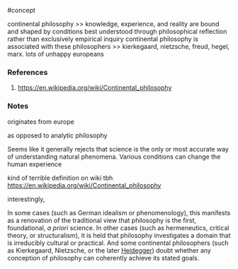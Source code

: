 #concept

continental philosophy >> knowledge, experience, and reality are bound and shaped by conditions best understood through philosophical reflection rather than exclusively empirical inquiry
continental philosophy is associated with these philosophers >> kierkegaard, nietzsche, freud, hegel, marx. lots of unhappy europeans
### References
1. https://en.wikipedia.org/wiki/Continental_philosophy

### Notes

originates from europe

as opposed to analytic philosophy

Seems like it generally rejects that science is the only or most accurate way of understanding natural phenomena.
Various conditions can change the human experience

kind of terrible definition on wiki tbh
https://en.wikipedia.org/wiki/Continental_philosophy



interestingly, 

In some cases (such as German idealism or phenomenology), this manifests as a renovation of the traditional view that philosophy is the first, foundational, _a priori_ science. In other cases (such as hermeneutics, critical theory, or structuralism), it is held that philosophy investigates a domain that is irreducibly cultural or practical. And some continental philosophers (such as Kierkegaard, Nietzsche, or the later [Heidegger](https://en.wikipedia.org/wiki/Martin_Heidegger "Martin Heidegger")) doubt whether any conception of philosophy can coherently achieve its stated goals.